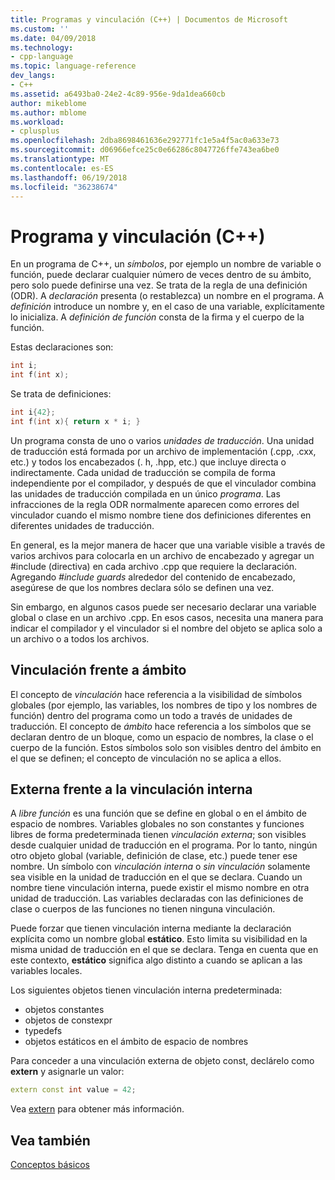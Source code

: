 ```yaml
---
title: Programas y vinculación (C++) | Documentos de Microsoft
ms.custom: ''
ms.date: 04/09/2018
ms.technology:
- cpp-language
ms.topic: language-reference
dev_langs:
- C++
ms.assetid: a6493ba0-24e2-4c89-956e-9da1dea660cb
author: mikeblome
ms.author: mblome
ms.workload:
- cplusplus
ms.openlocfilehash: 2dba8698461636e292771fc1e5a4f5ac0a633e73
ms.sourcegitcommit: d06966efce25c0e66286c8047726ffe743ea6be0
ms.translationtype: MT
ms.contentlocale: es-ES
ms.lasthandoff: 06/19/2018
ms.locfileid: "36238674"
---
```

# <a name="program-and-linkage-c"></a>Programa y vinculación (C++)

En un programa de C++, un *símbolos*, por ejemplo un nombre de variable o función, puede declarar cualquier número de veces dentro de su ámbito, pero solo puede definirse una vez. Se trata de la regla de una definición (ODR). A *declaración* presenta (o restablezca) un nombre en el programa. A *definición* introduce un nombre y, en el caso de una variable, explícitamente lo inicializa. A *definición de función* consta de la firma y el cuerpo de la función.

Estas declaraciones son:

```cpp
int i;
int f(int x);
```

Se trata de definiciones:

```cpp
int i{42};
int f(int x){ return x * i; }
```

Un programa consta de uno o varios *unidades de traducción*. Una unidad de traducción está formada por un archivo de implementación (.cpp, .cxx, etc.) y todos los encabezados (. h, .hpp, etc.) que incluye directa o indirectamente. Cada unidad de traducción se compila de forma independiente por el compilador, y después de que el vinculador combina las unidades de traducción compilada en un único *programa*. Las infracciones de la regla ODR normalmente aparecen como errores del vinculador cuando el mismo nombre tiene dos definiciones diferentes en diferentes unidades de traducción.

En general, es la mejor manera de hacer que una variable visible a través de varios archivos para colocarla en un archivo de encabezado y agregar un #include (directiva) en cada archivo .cpp que requiere la declaración. Agregando *#include guards* alrededor del contenido de encabezado, asegúrese de que los nombres declara sólo se definen una vez.

Sin embargo, en algunos casos puede ser necesario declarar una variable global o clase en un archivo .cpp. En esos casos, necesita una manera para indicar el compilador y el vinculador si el nombre del objeto se aplica solo a un archivo o a todos los archivos.

## <a name="linkage-vs-scope"></a>Vinculación frente a ámbito

El concepto de *vinculación* hace referencia a la visibilidad de símbolos globales (por ejemplo, las variables, los nombres de tipo y los nombres de función) dentro del programa como un todo a través de unidades de traducción. El concepto de *ámbito* hace referencia a los símbolos que se declaran dentro de un bloque, como un espacio de nombres, la clase o el cuerpo de la función. Estos símbolos solo son visibles dentro del ámbito en el que se definen; el concepto de vinculación no se aplica a ellos. 

## <a name="external-vs-internal-linkage"></a>Externa frente a la vinculación interna

A *libre función* es una función que se define en global o en el ámbito de espacio de nombres. Variables globales no son constantes y funciones libres de forma predeterminada tienen *vinculación externa*; son visibles desde cualquier unidad de traducción en el programa. Por lo tanto, ningún otro objeto global (variable, definición de clase, etc.) puede tener ese nombre. Un símbolo con *vinculación interna* o *sin vinculación* solamente sea visible en la unidad de traducción en el que se declara. Cuando un nombre tiene vinculación interna, puede existir el mismo nombre en otra unidad de traducción. Las variables declaradas con las definiciones de clase o cuerpos de las funciones no tienen ninguna vinculación. 

Puede forzar que tienen vinculación interna mediante la declaración explícita como un nombre global **estático**. Esto limita su visibilidad en la misma unidad de traducción en el que se declara. Tenga en cuenta que en este contexto, **estático** significa algo distinto a cuando se aplican a las variables locales.

Los siguientes objetos tienen vinculación interna predeterminada:
- objetos constantes
- objetos de constexpr
- typedefs
- objetos estáticos en el ámbito de espacio de nombres

Para conceder a una vinculación externa de objeto const, declárelo como **extern** y asignarle un valor:

```cpp
extern const int value = 42;
```

Vea [extern](extern-cpp.md) para obtener más información.

## <a name="see-also"></a>Vea también

 [Conceptos básicos](../cpp/basic-concepts-cpp.md)